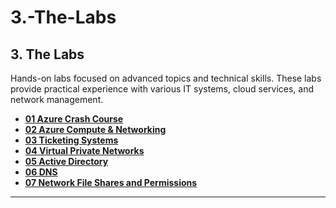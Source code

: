 # 3.-The-Labs

## 3. The Labs
Hands-on labs focused on advanced topics and technical skills. These labs provide practical experience with various IT systems, cloud services, and network management.

- **[01 Azure Crash Course](The_Labs/01_Azure_Crash_Course/)**
- **[02 Azure Compute & Networking](The_Labs/02_Azure_Compute_Networking/)**
- **[03 Ticketing Systems](The_Labs/03_Ticketing_Systems/)**
- **[04 Virtual Private Networks](The_Labs/04_Virtual_Private_Networks/)**
- **[05 Active Directory](The_Labs/05_Active_Directory/)**
- **[06 DNS](The_Labs/06_DNS/)**
- **[07 Network File Shares and Permissions](The_Labs/07_Network_File_Shares_Permissions/)**

---

